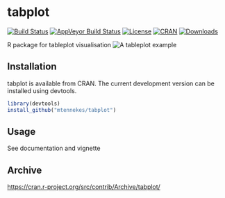 tabplot
=======

[![Build Status](https://travis-ci.org/mtennekes/tabplot.png?branch=master)](https://travis-ci.org/mtennekes/tabplot)
[![AppVeyor Build Status](https://ci.appveyor.com/api/projects/status/github/mtennekes/tabplot?branch=master&svg=true)](https://ci.appveyor.com/project/mtennekes/tabplot)<!---[![Coverage Status](https://img.shields.io/codecov/c/github/mtennekes/tabplot/master.svg)](https://codecov.io/github/mtennekes/tabplot?branch=master)--->
[![License](https://img.shields.io/badge/License-GPL%20v3-brightgreen.svg?style=flat)](http://www.gnu.org/licenses/gpl-3.0.html) 
[![CRAN](http://www.r-pkg.org/badges/version/tabplot)](https://cran.r-project.org/package=tabplot) 
[![Downloads](http://cranlogs.r-pkg.org/badges/tabplot?color=brightgreen)](http://www.r-pkg.org/pkg/tabplot)


R package for tableplot visualisation
![A tableplot example](http://www.von-tijn.nl/tijn/research/Tableplot.png)

Installation
------------

tabplot is available from CRAN. The current development version can be installed using devtools.

```r
library(devtools)
install_github("mtennekes/tabplot")
```

Usage
-----

See documentation and vignette

Archive
-----
https://cran.r-project.org/src/contrib/Archive/tabplot/
